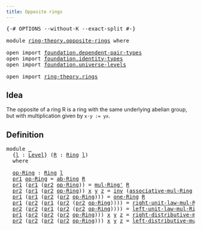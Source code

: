 ```yaml
---
title: Opposite rings
---
```


<pre class="Agda"><a id="40" class="Symbol">{-#</a> <a id="44" class="Keyword">OPTIONS</a> <a id="52" class="Pragma">--without-K</a> <a id="64" class="Pragma">--exact-split</a> <a id="78" class="Symbol">#-}</a>

<a id="83" class="Keyword">module</a> <a id="90" href="ring-theory.opposite-rings.html" class="Module">ring-theory.opposite-rings</a> <a id="117" class="Keyword">where</a>

<a id="124" class="Keyword">open</a> <a id="129" class="Keyword">import</a> <a id="136" href="foundation.dependent-pair-types.html" class="Module">foundation.dependent-pair-types</a>
<a id="168" class="Keyword">open</a> <a id="173" class="Keyword">import</a> <a id="180" href="foundation.identity-types.html" class="Module">foundation.identity-types</a>
<a id="206" class="Keyword">open</a> <a id="211" class="Keyword">import</a> <a id="218" href="foundation.universe-levels.html" class="Module">foundation.universe-levels</a>

<a id="246" class="Keyword">open</a> <a id="251" class="Keyword">import</a> <a id="258" href="ring-theory.rings.html" class="Module">ring-theory.rings</a>
</pre>
## Idea

The opposite of a ring R is a ring with the same underlying abelian group, but with multiplication given by `x·y := yx`.

## Definition

<pre class="Agda"><a id="435" class="Keyword">module</a> <a id="442" href="ring-theory.opposite-rings.html#442" class="Module">_</a>
  <a id="446" class="Symbol">{</a><a id="447" href="ring-theory.opposite-rings.html#447" class="Bound">l</a> <a id="449" class="Symbol">:</a> <a id="451" href="Agda.Primitive.html#597" class="Postulate">Level</a><a id="456" class="Symbol">}</a> <a id="458" class="Symbol">(</a><a id="459" href="ring-theory.opposite-rings.html#459" class="Bound">R</a> <a id="461" class="Symbol">:</a> <a id="463" href="ring-theory.rings.html#2466" class="Function">Ring</a> <a id="468" href="ring-theory.opposite-rings.html#447" class="Bound">l</a><a id="469" class="Symbol">)</a>
  <a id="473" class="Keyword">where</a>

  <a id="482" href="ring-theory.opposite-rings.html#482" class="Function">op-Ring</a> <a id="490" class="Symbol">:</a> <a id="492" href="ring-theory.rings.html#2466" class="Function">Ring</a> <a id="497" href="ring-theory.opposite-rings.html#447" class="Bound">l</a>
  <a id="501" href="foundation-core.dependent-pair-types.html#592" class="Field">pr1</a> <a id="505" href="ring-theory.opposite-rings.html#482" class="Function">op-Ring</a> <a id="513" class="Symbol">=</a> <a id="515" href="ring-theory.rings.html#2580" class="Function">ab-Ring</a> <a id="523" href="ring-theory.opposite-rings.html#459" class="Bound">R</a>
  <a id="527" href="foundation-core.dependent-pair-types.html#592" class="Field">pr1</a> <a id="531" class="Symbol">(</a><a id="532" href="foundation-core.dependent-pair-types.html#592" class="Field">pr1</a> <a id="536" class="Symbol">(</a><a id="537" href="foundation-core.dependent-pair-types.html#604" class="Field">pr2</a> <a id="541" href="ring-theory.opposite-rings.html#482" class="Function">op-Ring</a><a id="548" class="Symbol">))</a> <a id="551" class="Symbol">=</a> <a id="553" href="ring-theory.rings.html#6537" class="Function">mul-Ring&#39;</a> <a id="563" href="ring-theory.opposite-rings.html#459" class="Bound">R</a>
  <a id="567" href="foundation-core.dependent-pair-types.html#604" class="Field">pr2</a> <a id="571" class="Symbol">(</a><a id="572" href="foundation-core.dependent-pair-types.html#592" class="Field">pr1</a> <a id="576" class="Symbol">(</a><a id="577" href="foundation-core.dependent-pair-types.html#604" class="Field">pr2</a> <a id="581" href="ring-theory.opposite-rings.html#482" class="Function">op-Ring</a><a id="588" class="Symbol">))</a> <a id="591" href="ring-theory.opposite-rings.html#591" class="Bound">x</a> <a id="593" href="ring-theory.opposite-rings.html#593" class="Bound">y</a> <a id="595" href="ring-theory.opposite-rings.html#595" class="Bound">z</a> <a id="597" class="Symbol">=</a> <a id="599" href="foundation-core.identity-types.html#1552" class="Function">inv</a> <a id="603" class="Symbol">(</a><a id="604" href="ring-theory.rings.html#6782" class="Function">associative-mul-Ring</a> <a id="625" href="ring-theory.opposite-rings.html#459" class="Bound">R</a> <a id="627" href="ring-theory.opposite-rings.html#595" class="Bound">z</a> <a id="629" href="ring-theory.opposite-rings.html#593" class="Bound">y</a> <a id="631" href="ring-theory.opposite-rings.html#591" class="Bound">x</a> <a id="633" class="Symbol">)</a>
  <a id="637" href="foundation-core.dependent-pair-types.html#592" class="Field">pr1</a> <a id="641" class="Symbol">(</a><a id="642" href="foundation-core.dependent-pair-types.html#592" class="Field">pr1</a> <a id="646" class="Symbol">(</a><a id="647" href="foundation-core.dependent-pair-types.html#604" class="Field">pr2</a> <a id="651" class="Symbol">(</a><a id="652" href="foundation-core.dependent-pair-types.html#604" class="Field">pr2</a> <a id="656" href="ring-theory.opposite-rings.html#482" class="Function">op-Ring</a><a id="663" class="Symbol">)))</a> <a id="667" class="Symbol">=</a> <a id="669" href="ring-theory.rings.html#7892" class="Function">one-Ring</a> <a id="678" href="ring-theory.opposite-rings.html#459" class="Bound">R</a>
  <a id="682" href="foundation-core.dependent-pair-types.html#592" class="Field">pr1</a> <a id="686" class="Symbol">(</a><a id="687" href="foundation-core.dependent-pair-types.html#604" class="Field">pr2</a> <a id="691" class="Symbol">(</a><a id="692" href="foundation-core.dependent-pair-types.html#592" class="Field">pr1</a> <a id="696" class="Symbol">(</a><a id="697" href="foundation-core.dependent-pair-types.html#604" class="Field">pr2</a> <a id="701" class="Symbol">(</a><a id="702" href="foundation-core.dependent-pair-types.html#604" class="Field">pr2</a> <a id="706" href="ring-theory.opposite-rings.html#482" class="Function">op-Ring</a><a id="713" class="Symbol">))))</a> <a id="718" class="Symbol">=</a> <a id="720" href="ring-theory.rings.html#8126" class="Function">right-unit-law-mul-Ring</a> <a id="744" href="ring-theory.opposite-rings.html#459" class="Bound">R</a>
  <a id="748" href="foundation-core.dependent-pair-types.html#604" class="Field">pr2</a> <a id="752" class="Symbol">(</a><a id="753" href="foundation-core.dependent-pair-types.html#604" class="Field">pr2</a> <a id="757" class="Symbol">(</a><a id="758" href="foundation-core.dependent-pair-types.html#592" class="Field">pr1</a> <a id="762" class="Symbol">(</a><a id="763" href="foundation-core.dependent-pair-types.html#604" class="Field">pr2</a> <a id="767" class="Symbol">(</a><a id="768" href="foundation-core.dependent-pair-types.html#604" class="Field">pr2</a> <a id="772" href="ring-theory.opposite-rings.html#482" class="Function">op-Ring</a><a id="779" class="Symbol">))))</a> <a id="784" class="Symbol">=</a> <a id="786" href="ring-theory.rings.html#7970" class="Function">left-unit-law-mul-Ring</a> <a id="809" href="ring-theory.opposite-rings.html#459" class="Bound">R</a>
  <a id="813" href="foundation-core.dependent-pair-types.html#592" class="Field">pr1</a> <a id="817" class="Symbol">(</a><a id="818" href="foundation-core.dependent-pair-types.html#604" class="Field">pr2</a> <a id="822" class="Symbol">(</a><a id="823" href="foundation-core.dependent-pair-types.html#604" class="Field">pr2</a> <a id="827" class="Symbol">(</a><a id="828" href="foundation-core.dependent-pair-types.html#604" class="Field">pr2</a> <a id="832" href="ring-theory.opposite-rings.html#482" class="Function">op-Ring</a><a id="839" class="Symbol">)))</a> <a id="843" href="ring-theory.opposite-rings.html#843" class="Bound">x</a> <a id="845" href="ring-theory.opposite-rings.html#845" class="Bound">y</a> <a id="847" href="ring-theory.opposite-rings.html#847" class="Bound">z</a> <a id="849" class="Symbol">=</a> <a id="851" href="ring-theory.rings.html#7321" class="Function">right-distributive-mul-add-Ring</a> <a id="883" href="ring-theory.opposite-rings.html#459" class="Bound">R</a> <a id="885" href="ring-theory.opposite-rings.html#845" class="Bound">y</a> <a id="887" href="ring-theory.opposite-rings.html#847" class="Bound">z</a> <a id="889" href="ring-theory.opposite-rings.html#843" class="Bound">x</a>
  <a id="893" href="foundation-core.dependent-pair-types.html#604" class="Field">pr2</a> <a id="897" class="Symbol">(</a><a id="898" href="foundation-core.dependent-pair-types.html#604" class="Field">pr2</a> <a id="902" class="Symbol">(</a><a id="903" href="foundation-core.dependent-pair-types.html#604" class="Field">pr2</a> <a id="907" class="Symbol">(</a><a id="908" href="foundation-core.dependent-pair-types.html#604" class="Field">pr2</a> <a id="912" href="ring-theory.opposite-rings.html#482" class="Function">op-Ring</a><a id="919" class="Symbol">)))</a> <a id="923" href="ring-theory.opposite-rings.html#923" class="Bound">x</a> <a id="925" href="ring-theory.opposite-rings.html#925" class="Bound">y</a> <a id="927" href="ring-theory.opposite-rings.html#927" class="Bound">z</a> <a id="929" class="Symbol">=</a> <a id="931" href="ring-theory.rings.html#7114" class="Function">left-distributive-mul-add-Ring</a> <a id="962" href="ring-theory.opposite-rings.html#459" class="Bound">R</a> <a id="964" href="ring-theory.opposite-rings.html#927" class="Bound">z</a> <a id="966" href="ring-theory.opposite-rings.html#923" class="Bound">x</a> <a id="968" href="ring-theory.opposite-rings.html#925" class="Bound">y</a>
</pre>